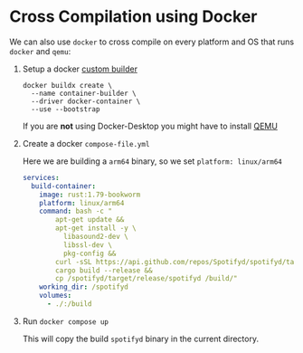 # Cross Compilation using Docker

We can also use `docker` to cross compile on every platform and OS that runs `docker` and `qemu`:

1. Setup a docker [custom builder](https://docs.docker.com/build/building/multi-platform/#create-a-custom-builder)

    ```shell
    docker buildx create \
      --name container-builder \
      --driver docker-container \
      --use --bootstrap
    ```

    If you are **not** using Docker-Desktop you might have to install [QEMU](https://docs.docker.com/build/building/multi-platform/#install-qemu-manually)

2. Create a docker `compose-file.yml`

    Here we are building a `arm64` binary, so we set `platform: linux/arm64`

    ```yaml
    services:
      build-container:
        image: rust:1.79-bookworm
        platform: linux/arm64
        command: bash -c "
            apt-get update &&
            apt-get install -y \
              libasound2-dev \
              libssl-dev \
              pkg-config &&
            curl -sSL https://api.github.com/repos/Spotifyd/spotifyd/tarball/v0.3.5 | tar xz -C /spotifyd --strip-components=1 &&
            cargo build --release &&
            cp /spotifyd/target/release/spotifyd /build/"
        working_dir: /spotifyd
        volumes:
          - ./:/build
    ```

3. Run `docker compose up`

    This will copy the build `spotifyd` binary in the current directory.
